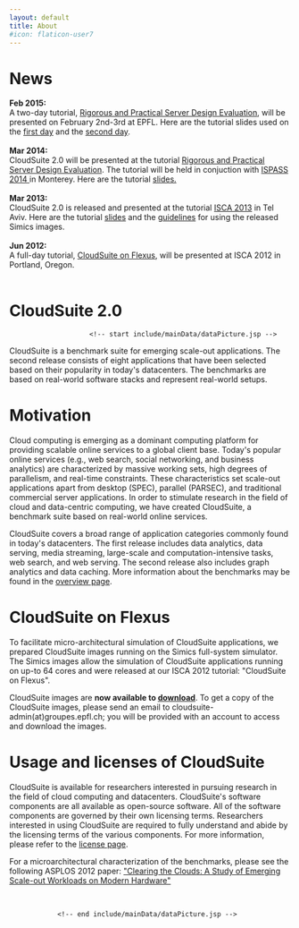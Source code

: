```yaml
---
layout: default
title: About
#icon: flaticon-user7
---
```


<div id="content_outline">
<div id="content-projects"> 

<h1><b>News</b></h1>

<ul style="list-style: none; padding-left:0;">

<li> <b> Feb 2015: </b> <br> A two-day tutorial, <a href="http://parsa.epfl.ch/cloudsuite/CloudSuite-Flexus-epfl15.html">Rigorous and Practical Server Design Evaluation</a>, will be presented on February 2nd-3rd at EPFL. Here are the tutorial slides used on the <a href="http://parsa.epfl.ch/cloudsuite/docs/CloudSuite2.0-on-Flexus-epfl-15_day1.pdf">first day</a> and the <a href="http://parsa.epfl.ch/cloudsuite/docs/CloudSuite2.0-on-Flexus-epfl-15_day2.pdf">second day</a>.</li>
<br>
<li> <b> Mar 2014: </b> <br> CloudSuite 2.0 will be presented at the tutorial <a href="http://parsa.epfl.ch/cloudsuite/ispass14-tutorial">Rigorous and Practical Server Design Evaluation</a>. The tutorial will be held in conjuction with <a href="http://ispass.org/ispass2014/">ISPASS 2014 </a> in Monterey. Here are the tutorial <a href="docs/CloudSuite2.0-on-Flexus-ispass14.pdf">slides.</a></li>
<br>
<li> <b> Mar 2013: </b> <br> CloudSuite 2.0 is released and presented at the tutorial <a href="http://isca2013.eew.technion.ac.il/">ISCA 2013</a> in Tel Aviv.  Here are the tutorial <a href="docs/CloudSuite2.0-on-Flexus-isca13.pdf">slides</a> and the <a href="docs/deploy_cloudsuite.pdf">guidelines</a> for using the released Simics images.</li>
<!-- <li> <b> Jun 2013: </b> <br> CloudSuite 2.0 is be released in June 2013, and presented at the tutorial <a href="http://parsa.epfl.ch/cloudsuite/isca13-tutorial.html">CloudSuite 2.0 on Flexus</a>. The tutorial will be held in conjuction with <a href="http://isca2013.eew.technion.ac.il/">ISCA 2013</a> in Tel Aviv.</li> </br><--!>
<br>
<li> <b> Jun 2012: </b> <br> A full-day tutorial, <a href="http://parsa.epfl.ch/cloudsuite/isca12-tutorial.html">CloudSuite on Flexus</a>, will be presented at ISCA 2012 in Portland, Oregon.</li></br>
</ul>


 <h1>CloudSuite 2.0</h1>

                        <!-- start include/mainData/dataPicture.jsp -->

<p>CloudSuite is a benchmark suite for emerging scale-out applications. The second release consists of eight applications that have been selected based on their popularity in today's datacenters. The benchmarks are based on real-world software stacks and represent real-world setups.

</p>



<h1>Motivation</h1>

<p>
Cloud computing is emerging as a dominant computing platform for providing scalable online services to a global client base. Today's popular online services (e.g., web search, social networking, and business analytics) are characterized by massive working sets, high degrees of parallelism, and real-time constraints. These characteristics set scale-out applications apart from desktop (SPEC), parallel (PARSEC), and traditional commercial server applications. In order to stimulate research in the field of cloud and data-centric computing, we have created CloudSuite, a benchmark suite based on real-world online services. 
</p>
<p>
CloudSuite covers a broad range of application categories commonly found in today's datacenters. The first release includes data analytics, data serving, media streaming, large-scale and computation-intensive tasks, web search, and web serving. The second release also includes graph analytics and data caching. More information about the benchmarks may be found in the <a href="./overview.html">overview page</a>.
</p>
<h1>CloudSuite on Flexus</h1>
<p>
To facilitate micro-architectural simulation of CloudSuite applications, we prepared CloudSuite images running on the Simics full-system simulator. The Simics images allow the simulation of CloudSuite applications running on up-to 64 cores and were released at our ISCA 2012 tutorial: "CloudSuite on Flexus".
</p>
<p>
CloudSuite images are <b>now available to <a href="./downloads.html">download</a></b>. To get a copy of the CloudSuite images, please send an email to cloudsuite-admin(at)groupes.epfl.ch; you will be provided with an account to access and download the images. 
</p>
</p>
<h1>Usage and licenses of CloudSuite</h1>
<p>CloudSuite is available for researchers interested in pursuing research in the field of cloud computing and datacenters. CloudSuite's software components are all available as open-source software. All of the software components are governed by their own licensing terms. Researchers interested in using CloudSuite are required to fully understand and abide by the licensing terms of the various components. For more information, please refer to the <a href="./licenses.html">license page</a>.</p>

<p>For a microarchitectural characterization of the benchmarks, please see the following ASPLOS 2012 paper: <a href="./publications.html">"Clearing the Clouds: A Study of Emerging Scale-out Workloads on Modern Hardware"</a></p>

<br/>

                <!-- end include/mainData/dataPicture.jsp -->
